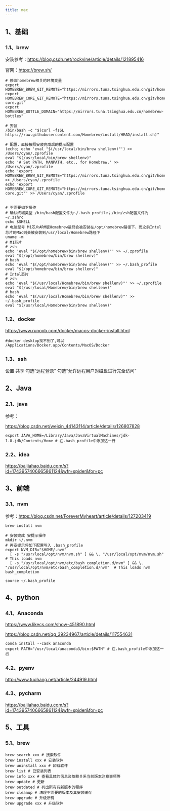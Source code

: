 ```yaml
---
title: mac
---
```

## 1、基础

### 1.1、brew

安装参考：https://blog.csdn.net/rockvine/article/details/121895416

官网：https://brew.sh/

```shell
# 修改homebrew相关的环境变量
export HOMEBREW_BREW_GIT_REMOTE="https://mirrors.tuna.tsinghua.edu.cn/git/homebrew/brew.git"
export HOMEBREW_CORE_GIT_REMOTE="https://mirrors.tuna.tsinghua.edu.cn/git/homebrew/homebrew-core.git"
export HOMEBREW_BOTTLE_DOMAIN="https://mirrors.tuna.tsinghua.edu.cn/homebrew-bottles"

# 安装
/bin/bash -c "$(curl -fsSL https://raw.githubusercontent.com/Homebrew/install/HEAD/install.sh)"

# 配置，直接按照安装完成后的提示配置
(echo; echo 'eval "$(/usr/local/bin/brew shellenv)"') >> /Users/cyan/.zprofile
eval "$(/usr/local/bin/brew shellenv)"
echo '# Set PATH, MANPATH, etc., for Homebrew.' >> /Users/cyan/.zprofile
echo 'export HOMEBREW_BREW_GIT_REMOTE="https://mirrors.tuna.tsinghua.edu.cn/git/homebrew/brew.git"' >> /Users/cyan/.zprofile
echo 'export HOMEBREW_CORE_GIT_REMOTE="https://mirrors.tuna.tsinghua.edu.cn/git/homebrew/homebrew-core.git"' >> /Users/cyan/.zprofile


# 不需要如下操作
# 确认终端类型 /bin/bash配置文件为~/.bash_profile；/bin/zsh配置文件为~/.zshrc
echo $SHELL 
# 电脑型号 M1芯片ARM版Homebrew最终会被安装在/opt/homebrew路径下，而之前Intel芯片的Mac则会被安装到/usr/local/Homebrew路径下
uname -m 
# M1芯片
# zsh
echo 'eval "$(/opt/homebrew/bin/brew shellenv)"' >> ~/.zprofile
eval "$(/opt/homebrew/bin/brew shellenv)"
# bash
echo 'eval "$(/opt/homebrew/bin/brew shellenv)"' >> ~/.bash_profile
eval "$(/opt/homebrew/bin/brew shellenv)"
# Intel芯片
# zsh
echo 'eval "$(/usr/local/Homebrew/bin/brew shellenv)"' >> ~/.zprofile
eval "$(/usr/local/Homebrew/bin/brew shellenv)"
# bash
echo 'eval "$(/usr/local/Homebrew/bin/brew shellenv)"' >> ~/.bash_profile
eval "$(/usr/local/Homebrew/bin/brew shellenv)"

```

### 1.2、docker

https://www.runoob.com/docker/macos-docker-install.html

```shell
#docker desktop找不到了,可以
/Applications/Docker.app/Contents/MacOS/Docker
```

### 1.3、ssh

设置 共享 勾选“远程登录” 勾选“允许远程用户对磁盘进行完全访问”

## 2、Java

### 2.1、java

参考：

https://blog.csdn.net/weixin_44143114/article/details/126807828

```shell
export JAVA_HOME=/Library/Java/JavaVirtualMachines/jdk-1.8.jdk/Contents/Home # 在.bash_profile中添加这一行
```

### 2.2、idea

https://baijiahao.baidu.com/s?id=1743957406665861124&wfr=spider&for=pc

## 3、前端

### 3.1、nvm

参考：https://blog.csdn.net/ForeverMyheart/article/details/127203419

```shell
brew install nvm

# 安装完成 安提示操作
mkdir ~/.nvm
# 再安提示将如下配置写入 .bash_profile
export NVM_DIR="$HOME/.nvm"
  [ -s "/usr/local/opt/nvm/nvm.sh" ] && \. "/usr/local/opt/nvm/nvm.sh"  # This loads nvm
  [ -s "/usr/local/opt/nvm/etc/bash_completion.d/nvm" ] && \. "/usr/local/opt/nvm/etc/bash_completion.d/nvm"  # This loads nvm bash_completion
  
source ~/.bash_profile
```

## 4、python

### 4.1、Anaconda

https://www.likecs.com/show-451890.html

https://blog.csdn.net/qq_39234967/article/details/117554631

```shell
conda install --cask anaconda
export PATH="/usr/local/anaconda3/bin:$PATH" # 在.bash_profile中添加这一行
```

### 4.2、pyenv

http://www.tuohang.net/article/244919.html

### 4.3、pycharm

https://baijiahao.baidu.com/s?id=1743957406665861124&wfr=spider&for=pc

## 5、工具

### 5.1、brew

```shell
brew search xxx # 搜索软件
brew install xxx # 安装软件
brew uninstall xxx # 卸载软件
brew list # 已安装列表
brew info xxx # 查看具体的信息及依赖关系当前版本注意事项等
brew update # 更新
brew outdated # 列出所有有新版本的程序
brew cleanup # 清理不需要的版本及其安装缓存
brew upgrade # 升级所有
brew upgrade xxx # 升级软件
```





